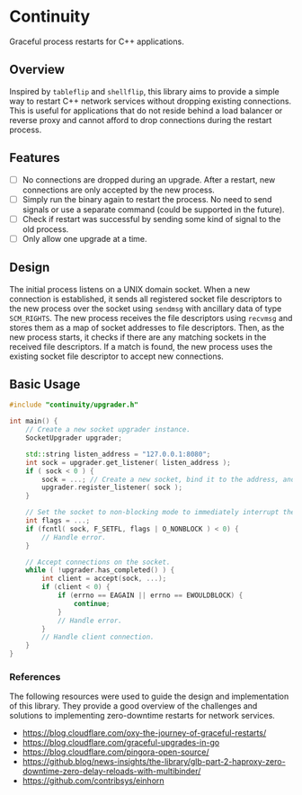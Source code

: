 # Continuity

Graceful process restarts for C++ applications.

## Overview

Inspired by `tableflip` and `shellflip`, this library aims to provide a simple way to restart C++ network services without dropping existing connections. This is useful for applications that do not reside behind a load balancer or reverse proxy and cannot afford to drop connections during the restart process.

## Features

- [ ] No connections are dropped during an upgrade. After a restart, new connections are only accepted by the new process.
- [ ] Simply run the binary again to restart the process. No need to send signals or use a separate command (could be supported in the future).
- [ ] Check if restart was successful by sending some kind of signal to the old process.
- [ ] Only allow one upgrade at a time.

## Design

The initial process listens on a UNIX domain socket. When a new connection is established, it sends all registered socket file descriptors to the new process over the socket using `sendmsg` with ancillary data of type `SCM_RIGHTS`. The new process receives the file descriptors using `recvmsg` and stores them as a map of socket addresses to file descriptors. Then, as the new process starts, it checks if there are any matching sockets in the received file descriptors. If a match is found, the new process uses the existing socket file descriptor to accept new connections.

## Basic Usage

```cpp
#include "continuity/upgrader.h"

int main() {
    // Create a new socket upgrader instance.
    SocketUpgrader upgrader;

    std::string listen_address = "127.0.0.1:8080";
    int sock = upgrader.get_listener( listen_address );
    if ( sock < 0 ) {
        sock = ...; // Create a new socket, bind it to the address, and listen on it.
        upgrader.register_listener( sock );
    }

    // Set the socket to non-blocking mode to immediately interrupt the listen loop below.
    int flags = ...;
    if (fcntl( sock, F_SETFL, flags | O_NONBLOCK ) < 0) {
        // Handle error.
    }

    // Accept connections on the socket.
    while ( !upgrader.has_completed() ) {
        int client = accept(sock, ...);
        if (client < 0) {
            if (errno == EAGAIN || errno == EWOULDBLOCK) {
                continue;
            }
            // Handle error.
        }
        // Handle client connection.
    }
}

```

<!-- There are a variety of examples in the `examples` directory that demonstrate how to use the library in different scenarios. For example, we can directly integrate the upgrader into existing code, or wrap `bind` and `accept` calls using link-time interpositioning. -->

<!-- ### Installation

```bash

``` -->

### References

The following resources were used to guide the design and implementation of this library. They provide a good overview of the challenges and solutions to implementing zero-downtime restarts for network services.

- https://blog.cloudflare.com/oxy-the-journey-of-graceful-restarts/
- https://blog.cloudflare.com/graceful-upgrades-in-go
- https://blog.cloudflare.com/pingora-open-source/
- https://github.blog/news-insights/the-library/glb-part-2-haproxy-zero-downtime-zero-delay-reloads-with-multibinder/
- https://github.com/contribsys/einhorn
